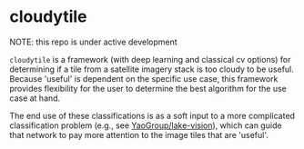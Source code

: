 # cloudytile

NOTE: this repo is under active development

`cloudytile` is a framework (with deep learning and classical cv options) for determining if a tile from a satellite imagery stack is too cloudy to be useful.  Because 'useful' is dependent on the specific use case, this framework provides flexibility for the user to determine the best algorithm for the use case at hand.

The end use of these classifications is as a soft input to a more complicated classification problem (e.g., see [YaoGroup/lake-vision](https://github.com/YaoGroup/lake-vision)), which can guide that network to pay more attention to the image tiles that are 'useful'.
